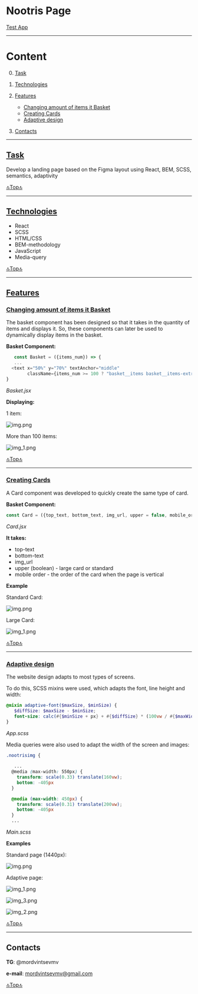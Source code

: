 # Nootris Page

<a href="https://mordvintsevmv.github.io/nootris_page">Test App</a>

---

# <a name="content">Content</a>

0. [Task](#task)

1. [Technologies](#technologies)

2. [Features](#features)
   - [Changing amount of items it Basket](#basket)
   - [Creating Cards](#card)
   - [Adaptive design](#adaptive)


3. [Contacts](#contacts)

---

## <a href="#task">Task</a>

Develop a landing page based on the Figma layout using React, BEM, SCSS, semantics, adaptivity

[🔝Top🔝](#content)

---

## <a href="#technologies">Technologies</a>

- React
- SCSS
- HTML/CSS
- BEM-methodology
- JavaScript
- Media-query

[🔝Top🔝](#content)

---

## <a href="#features">Features</a>

### <a href="#basket">Changing amount of items it Basket</a>

The basket component has been designed so that it takes in the quantity of 
items and displays it. So, these components can later be used to dynamically 
display items in the basket.

**Basket Component:**

 ```javascript
    const Basket = ({items_num}) => {
    ...
   <text x="50%" y="70%" textAnchor="middle"
         className={items_num >= 100 ? "basket__items basket__items-extra" : "basket__items"}>{items_num < 100 ? items_num : "99+"}</text>
}
```
*Basket.jsx*

**Displaying:**

1 item:

![img.png](img/basket_1item.png)

More than 100 items:

![img_1.png](img/basket_100items.png)

[🔝Top🔝](#content)

---

### <a href="#card">Creating Cards</a>

A Card component was developed to quickly create the same type of card.

**Basket Component:**

 ```javascript
const Card = ({top_text, bottom_text, img_url, upper = false, mobile_order = 0}) => {...}
```
*Card.jsx*

**It takes:**
   - top-text
   - bottom-text
   - img_url
   - upper (boolean) - large card or standard
   - mobile order - the order of the card when the page is vertical

**Example**

Standard Card:

![img.png](img/standard_card.png)

Large Card:

![img_1.png](img/large_card.png)

[🔝Top🔝](#content)

---

### <a href="#adaptive">Adaptive design</a> 

The website design adapts to most types of screens.

To do this, SCSS mixins were used, which adapts the font, line height and width:

```scss
@mixin adaptive-font($maxSize, $minSize) {
   $diffSize: $maxSize - $minSize;
   font-size: calc(#{$minSize + px} + #{$diffSize} * (100vw / #{$maxWidth}));
}
``` 
*App.scss*

Media queries were also used to adapt the width of the screen and images:

```scss
.nootrisimg {
   
   ...
  @media (max-width: 550px) {
    transform: scale(0.33) translate(160vw);
    bottom: -405px
  }

  @media (max-width: 450px) {
    transform: scale(0.31) translate(200vw);
    bottom: -405px
  }
  ...
```
*Main.scss*

**Examples**

Standard page (1440px):

![img.png](img/standard_page.png)

Adaptive page:

![img_1.png](img/adaptive_page_1.png)

![img_3.png](img/adaptive_page_2.png)

![img_2.png](img/adaptive_page_3.png)

[🔝Top🔝](#content)

---

## <a name="contacts">Contacts</a>

**TG**: @mordvintsevmv

**e-mail**: mordvintsevmv@gmail.com

[🔝Top🔝](#content)
